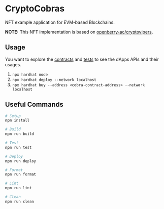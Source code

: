# CryptoCobras

NFT example application for EVM-based Blockchains.

**NOTE:** This NFT implementation is based on [openberry-ac/cryptovipers](https://github.com/openberry-ac/cryptovipers).

## Usage

You want to explore the [contracts](./contracts) and [tests](./tests) to see the dApps APIs and their usages.

1. `npx hardhat node`
2. `npx hardhat deploy --network localhost`
3. `npx hardhat buy --address <cobra-contract-address> --network localhost`

## Useful Commands

```sh
# Setup
npm install

# Build
npm run build

# Test
npm run test

# Deploy
npm run deploy

# Format
npm run format

# Lint
npm run lint

# Clean
npm run clean
```
